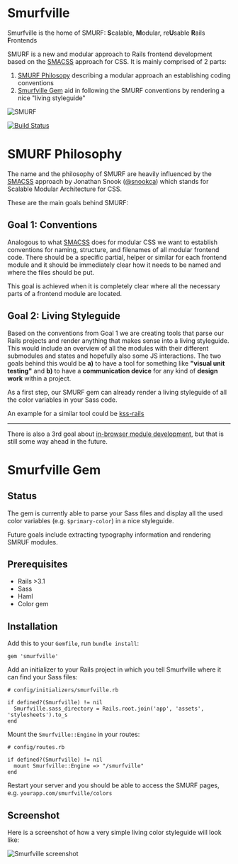 Smurfville
=========

Smurfville is the home of SMURF:  **S**calable, **M**odular, re**U**sable **R**ails **F**rontends

SMURF is a new and modular approach to Rails frontend development based on the [SMACSS](http://smacss.com) approach for CSS.  It is mainly comprised of 2 parts:

1. [SMURF Philosopy](#smurf-philosophy) describing a modular approach an establishing coding conventions
2. [Smurfville Gem](#smurfville-gem) aid in following the SMURF conventions by rendering a nice "living styleguide"

![SMURF](https://github.com/railslove/smurfville/raw/master/app/assets/images/smurfville/smurf.png)

[![Build Status](https://secure.travis-ci.org/railslove/smurfville.png?branch=master)](http://travis-ci.org/railslove/smurfville)



# SMURF Philosophy

The name and the philosophy of SMURF are heavily influenced by the [SMACSS](http://smacss.com) approach by Jonathan Snook ([@snookca](https://twitter.com/snookca)) which stands for Scalable Modular Architecture for CSS.

These are the main goals behind SMURF:

## Goal 1:  Conventions

Analogous to what [SMACSS](http://smacss.com) does for modular CSS we want to establish conventions for naming, structure, and filenames of all modular frontend code.  There should be a specific partial, helper or similar for each frontend module and it should be immediately clear how it needs to be named and where the files should be put.

This goal is achieved when it is completely clear where all the necessary parts of a frontend module are located.


## Goal 2:  Living Styleguide

Based on the conventions from Goal 1 we are creating tools that parse our Rails projects and render anything that makes sense into a living styleguide. This would include an overview of all the modules with their different submodules and states and hopefully also some JS interactions. The two goals behind this would be **a)** to have a tool for something like **"visual unit testing"** and **b)** to have a **communication device** for any kind of **design work** within a project.

As a first step, our SMURF gem can already render a living styleguide of all the color variables in your Sass code.

An example for a similar tool could be [kss-rails](https://github.com/dewski/kss-rails)

----

There is also a 3rd goal about [in-browser module development](https://github.com/railslove/smurfville/wiki/Goal-3:-in-browser-module-development), but that is still some way ahead in the future.


# Smurfville Gem

## Status

The gem is currently able to parse your Sass files and display all the used color variables (e.g. `$primary-color`) in a nice styleguide.

Future goals include extracting typography information and rendering SMRUF modules.

## Prerequisites

* Rails >3.1
* Sass
* Haml
* Color gem

## Installation

Add this to your `Gemfile`, run `bundle install`:

    gem 'smurfville'
    
Add an initializer to your Rails project in which you tell Smurfville where it can find your Sass files:

    # config/initializers/smurfville.rb

    if defined?(Smurfville) != nil
      Smurfville.sass_directory = Rails.root.join('app', 'assets', 'stylesheets').to_s
    end
    
Mount the `Smurfville::Engine` in your routes:

    # config/routes.rb

    if defined?(Smurfville) != nil
      mount Smurfville::Engine => "/smurfville"
    end
    
Restart your server and you should be able to access the SMURF pages, e.g. `yourapp.com/smurfville/colors`

## Screenshot

Here is a screenshot of how a very simple living color styleguide will look like:

![Smurfville screenshot](https://raw.github.com/wiki/railslove/smurfville/images/smurfville_styleguide_screenshot.png)
